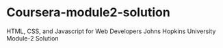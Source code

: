 # Coursera-module2-solution
HTML, CSS, and Javascript for Web Developers Johns Hopkins University Module-2 Solution
